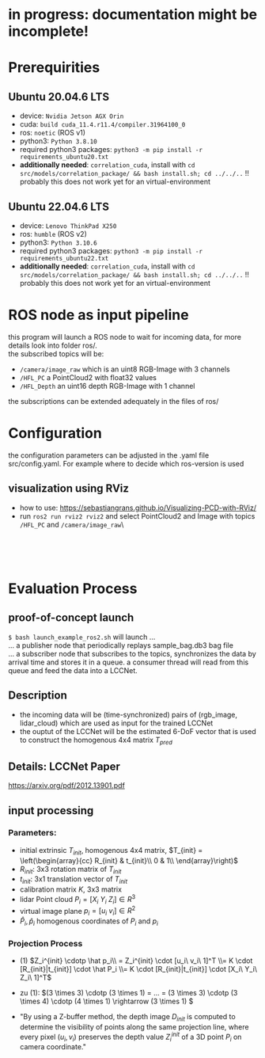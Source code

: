 
# in progress: documentation might be incomplete!

# Prerequirities

## Ubuntu 20.04.6 LTS
- device: `Nvidia Jetson AGX Orin`
- cuda: `build cuda_11.4.r11.4/compiler.31964100_0`
- ros: `noetic` (ROS v1)
- python3: `Python 3.8.10`
- required python3 packages: `python3 -m pip install -r requirements_ubuntu20.txt`
- **additionally needed**: `correlation_cuda`, install with `cd src/models/correlation_package/ && bash install.sh; cd ../../..` !! probably this does not work yet for an virtual-environment

## Ubuntu 22.04.6 LTS
- device: `Lenovo ThinkPad X250`
- ros: `humble` (ROS v2)
- python3: `Python 3.10.6`
- required python3 packages: `python3 -m pip install -r requirements_ubuntu22.txt`
- **additionally needed**: `correlation_cuda`, install with `cd src/models/correlation_package/ && bash install.sh; cd ../../..` !! probably this does not work yet for an virtual-environment

# ROS node as input pipeline
this program will launch a ROS node to wait for incoming data, for more details look into folder <a hreaf="ros/">ros/</a>.<br>
the subscribed topics will be:<br>
- `/camera/image_raw` which is an uint8 RGB-Image with 3 channels
- `/HFL_PC` a PointCloud2 with float32 values
- `/HFL_Depth` an uint16 depth RGB-Image with 1 channel

the subscriptions can be extended adequately in the files of  <a hreaf="ros/">ros/</a>  

# Configuration
the configuration parameters can be adjusted in the .yaml file <a hreaf="src/config.yaml">src/config.yaml</a>. For example where to decide which ros-version is used

## visualization using RViz
- how to use: https://sebastiangrans.github.io/Visualizing-PCD-with-RViz/
- run `ros2 run rviz2 rviz2` and select PointCloud2 and Image with topics `/HFL_PC` and `/camera/image_raw`\

<br>
<br>
<br>

# Evaluation Process

## proof-of-concept launch
``$ bash launch_example_ros2.sh`` will launch ... \
... a publisher node that periodically replays sample_bag.db3 bag file \
... a subscriber node that subscribes to the topics, synchronizes the data by arrival time and stores it in a queue. a consumer thread will read from this queue and feed the data into a LCCNet.

## Description
- the incoming data will be (time-synchronized) pairs of (rgb_image, lidar_cloud) which are used as input for the trained LCCNet
- the ouptut of the LCCNet will be the estimated 6-DoF vector that is used to construct the homogenous 4x4 matrix $T_{pred}$

## Details: LCCNet Paper
https://arxiv.org/pdf/2012.13901.pdf

## input processing

### Parameters:
- initial extrinsic $T_{init}$, homogenous 4x4 matrix, $T_{init} = 
\left(\begin{array}{cc} 
R_{init} & t_{init}\\
0 & 1\\
\end{array}\right)$
- $R_{init}$: 3x3 rotation matrix of $T_{init}$
- $t_{init}$: 3x1 translation vector of $T_{init}$
- calibration matrix $K$, 3x3 matrix
- lidar Point cloud $P_i = [X_i\ Y_i\ Z_i] \in R^3$
- virtual image plane $p_i = [u_i\ v_i] \in R^2$
- $\hat P_i, \hat p_i$ homogenous coordinates of $P_i$ and $p_i$

### Projection Process

- (1) $Z_i^{init} \cdotp \hat p_i\\ = Z_i^{init} \cdot [u_i\ v_i\ 1]^T \\= K \cdot [R_{init}|t_{init}] \cdot \hat P_i \\= K \cdot [R_{init}|t_{init}] \cdot [X_i\ Y_i\ Z_i\ 1]^T$

- zu (1): $(3 \times 3) \cdotp (3 \times 1) = ... = (3 \times 3) \cdotp (3 \times 4) \cdotp (4 \times 1) \rightarrow (3 \times 1) $

- "By using a Z-buffer method, the depth image $D_{init}$ is computed to determine the visibility of points along the same projection line, where every pixel ($u_i, v_i$) preserves the depth value $Z_i^{init}$ of a 3D point $P_i$ on camera coordinate."
